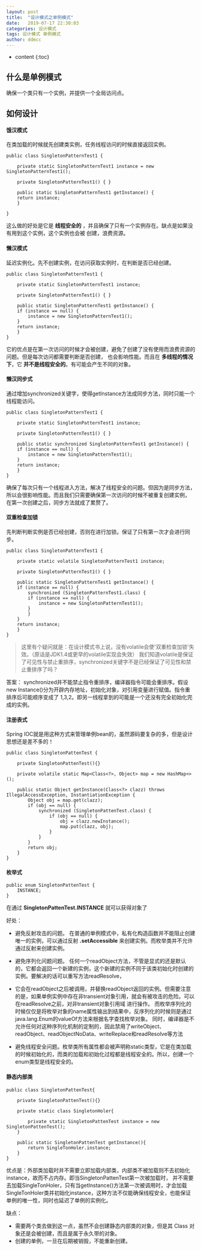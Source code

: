 ```yaml
---
layout: post
title:  "设计模式之单例模式"
date:   2019-07-17 22:30:03
categories: 设计模式
tags: 设计模式 单例模式
author: ddmcc
---
```


* content
{:toc}


## 什么是单例模式

确保一个类只有一个实例，并提供一个全局访问点。





## 如何设计

#### 饿汉模式

在类加载的时候就先创建类实例，任务线程访问的时候直接返回实例。

	public class SingletonPatternTest1 {

	    private static SingletonPatternTest1 instance = new SingletonPatternTest1();

	    private SingletonPatternTest1() { }

	    public static SingletonPatternTest1 getInstance() {
		return instance;
	    }

	}


这么做的好处是它是 **线程安全的** ，并且确保了只有一个实例存在。缺点是如果没有用到这个实例，这个实例也会被
创建，浪费资源。

#### 懒汉模式

延迟实例化。先不创建实例，在访问获取实例时，在判断是否已经创建。

	public class SingletonPatternTest1 {

	    private static SingletonPatternTest1 instance;

	    private SingletonPatternTest1() { }

	    public static SingletonPatternTest1 getInstance() {
		if (instance == null) {
		    instance = new SingletonPatternTest1();
		}
		return instance;
	    }
	}


它的优点是在第一次访问的时候才会被创建，避免了创建了没有使用而浪费资源的问题。但是每次访问都需要判断是否创建，
也会影响性能。而且在 **多线程的情况下**，它 **并不是线程安全的**。有可能会产生不同的对象。



#### 懒汉同步式

通过增加synchronized关键字，使得getInstance方法成同步方法，同时只能一个线程能访问。

	public class SingletonPatternTest1 {

	    private static SingletonPatternTest1 instance;

	    private SingletonPatternTest1() { }

	    public static synchronized SingletonPatternTest1 getInstance() {
		if (instance == null) {
		    instance = new SingletonPatternTest1();
		}
		return instance;
	    }
	}


确保了每次只有一个线程进入方法，解决了线程安全的问题。但因为是同步方法，所以会很影响性能。而且我们只需要确保第一次访问的时候不被重复创建实例，
在第一次创建之后，同步方法就成了累赘了。

#### 双重检查加锁

先判断判断实例是否已经创建，否则在进行加锁。保证了只有第一次才会进行同步。

	public class SingletonPatternTest1 {

	    private static volatile SingletonPatternTest1 instance;

	    private SingletonPatternTest1() { }

	    public static SingletonPatternTest1 getInstance() {
		if (instance == null) {
		    synchronized (SingletonPatternTest1.class) {
			if (instance == null) {
			    instance = new SingletonPatternTest1();
			}
		    }
		}
		return instance;
	    }
	}


>这里有个疑问就是：在设计模式书上说，没有volatile会使'双重检查加锁'失效。（原话是JDK1.4或更早的volatile实现会失效）
我们知道volatile是保证了可见性与禁止重排序，synchronized关键字不是已经保证了可见性和禁止重排序了吗？

答案：
synchronized并不能禁止指令重排序，编译器指令可能会重排序。假设new Instance()分为开辟内存地址，初始化对象，对引用变量进行赋值。指令重排序后可能顺序变成了
1,3,2。即另一线程拿到的可能是一个还没有完全初始化完成的实例。


#### 注册表式

Spring IOC就是用这种方式来管理单例bean的，虽然源码要复杂的多，但是设计思想还是差不多的！

	public class SingletonPattenTest {

		private SingletonPattenTest(){}

		private volatile static Map<Class<?>, Object> map = new HashMap<>();

		public static Object getInstance(Class<?> clazz) throws IllegalAccessException, InstantiationException {
			Object obj = map.get(clazz);
			if (obj == null) {
				synchronized (SingletonPattenTest.class) {
					if (obj == null) {
						obj = clazz.newInstance();
						map.put(clazz, obj);
					}
				}
			}
			return obj;
		}
	}

#### 枚举式

	public enum SingletonPattenTest {
		INSTANCE;
	}
	
在通过 **SingletonPattenTest.INSTANCE** 就可以获得对象了

好处：
- 避免反射攻击的问题。 在普通的单例模式中，私有化构造函数并不能阻止创建唯一的实例，可以通过反射 **.setAccessible** 来创建实例。而枚举类并不允许通过反射来创建实例。

- 避免序列化问题问题。 任何一个readObject方法，不管是显式的还是默认的，它都会返回一个新建的实例，这个新建的实例不同于该类初始化时创建的实例。要解决的话可以重写方法readResolve，
- 它会在readObject之后被调用，并替换readObject返回的实例。但需要注意的是，如果单例实例中存在非transient对象引用，就会有被攻击的危险。可以在readResolve之前，对非transient对象引用域
进行操作。
而枚举序列化的时候仅仅是将枚举对象的name属性输出到结果中，反序列化的时候则是通过java.lang.Enum的valueOf方法来根据名字查找枚举对象。
同时，编译器是不允许任何对这种序列化机制的定制的，因此禁用了writeObject、readObject、readObjectNoData、writeReplace和readResolve等方法

- 避免线程安全问题。枚举类所有属性都会被声明称static类型，它是在类加载的时候初始化的，而类的加载和初始化过程都是线程安全的。所以，创建一个enum类型是线程安全的。


#### 静态内部类

	public class SingletonPattenTest{
		
	    private SingletonPattenTest(){}
	 
	    private static class SingletonHoler{
			
			private static SingletonPattenTest instance = new SingletonPattenTest();
		}
	 
		public static SingletonPattenTest getInstance(){
			return SingleTonHoler.instance;
		}
	}
	
优点是：外部类加载时并不需要立即加载内部类，内部类不被加载则不去初始化instance，故而不占内存。即当SingletonPattenTest第一次被加载时，
并不需要去加载SingleTonHoler，只有当getInstance()方法第一次被调用时，才会加载SingleTonHoler类并初始化instance，这种方法不仅能确保线程安全，也能保证单例的唯一性，同时也延迟了单例的实例化。

缺点：
- 需要两个类去做到这一点，虽然不会创建静态内部类的对象，但是其 Class 对象还是会被创建，而且是属于永久带的对象。
- 创建的单例，一旦在后期被销毁，不能重新创建。